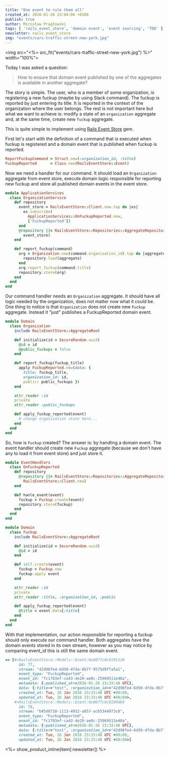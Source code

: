 ```yaml
---
title: "One event to rule them all"
created_at: 2016-01-26 23:04:06 +0100
publish: true
author: Mirosław Pragłowski
tags: [ 'rails_event_store', 'domain event', 'event sourcing', 'TDD' ]
newsletter: rails_event_store
img: "events/cars-traffic-street-new-york.jpg"
---
```


<img src="<%= src_fit("events/cars-traffic-street-new-york.jpg") %>" width="100%">

Today I was asked a question:

> How to ensure that domain event published by one of the aggregates is available in another aggregate?

The story is simple. The user, who is a member of some organization, is registering a new fuckup (maybe by using Slack command).
The fuckup is reported by just entering its title. It is reported in the context of the organization where the user belongs.
The rest is not important here but what we want to achieve is: modify a state of an `organization` aggregate and,
at the same time, create new `fuckup` aggregate.

<!-- more -->

This is quite simple to implement using [Rails Event Store](https://github.com/arkency/rails_event_store) gem.

First let's start with the definition of a command that is executed when fuckup is registered and a domain event that is published
when fuckup is reported.

```ruby
ReportFuckupCommand = Struct.new(:organization_id, :title)
FuckupReported      = Class.new(RailsEventStore::Event)
```

Now we need a handler for our command. It should load an `Organization` aggregate from event store, execute domain logic responsible for reporting
new fuckup and store all published domain events in the event store.

```ruby
module ApplicationServices
  class OrganizationService
    def repository
      event_store = RailsEventStore::Client.new.tap do |es|
        es.subscribe(
          ApplicationServices::OnFuckupReported.new,
          ['FuckupReported'])
      end
      @repository ||= RailsEventStore::Repositories::AggregateRepository.new(
        event_store)
    end

    def report_fuckup(command)
      org = Organization.new(command.organization_id).tap do |aggregate|
        repository.load(aggregate)
      end
      org.report_fuckup(command.title)
      repository.store(org)
    end
  end
end
```

Our command handler needs an `Organization` aggregate. It should have all logic needed by the organization, does not matter now what it could be.
One thing to notice is that `Organization` does not create new `Fuckup` aggregate. Instead it "just" publishes a FuckupReported domain event.

```ruby
module Domain
  class Organization
    include RailsEventStore::AggregateRoot

    def initialize(id = SecureRandom.uuid)
      @id = id
      @public_fuckups = false
    end

    def report_fuckup(fuckup_title)
      apply FuckupReported.new(data: {
        title: fuckup_title,
        organization_id: id,
        public: public_fuckups })
    end

    attr_reader :id
    private
    attr_reader :public_fuckups

    def apply_fuckup_reported(event)
      # change organization state here...
    end
  end
end
```

So, how is `Fuckup` created? The answer is: by handling a domain event. The event handler should create new `Fuckup` aggregate (because we don't have any to load it from event store) and just store it.

```ruby
module EventHandlers
  class OnFuckupReported
    def repository
      @repository ||= RailsEventStore::Repositories::AggregateRepository.new(
        RailsEventStore::Client.new)
    end

    def hanle_event(event)
      fuckup = Fuckup.create(event)
      repository.store(fuckup)
    end
  end
end

module Domain
  class Fuckup
    include RailsEventStore::AggregateRoot

    def initialize(id = SecureRandom.uuid)
      @id = id
    end

    def self.create(event)
      fuckup = Fuckup.new
      fuckup.apply event
    end

    attr_reader :id
    private
    attr_reader :title, :organization_id, :public

    def apply_fuckup_reported(event)
      @title = event.data[:title]
    end
  end
end
```

With that implementation, our action responsible for reporting a fuckup should only execute our command handler.
Both aggregates have the domain events stored in its own stream, however as you may notice by comparing event_id
this is still the same domain event.

```ruby
=> [#<RailsEventStore::Models::Event:0x007fc0c0191120
      id: 77,
      stream: "42d98fe4-6d50-4fda-8b7f-9575d9ffa5a1",
      event_type: "FuckupReported",
      event_id: "fc1703ef-ca43-4e20-ae0c-25969511e48a",
      metadata: {:published_at=>2016-01-26 23:33:48 UTC},
      data: {:title=>"test", :organization_id=>"42d98fe4-6d50-4fda-8b7f-9575d9ffa5a1", :public=>false},
      created_at: Tue, 26 Jan 2016 23:33:48 UTC +00:00,
      updated_at: Tue, 26 Jan 2016 23:33:48 UTC +00:00>,
    #<RailsEventStore::Models::Event:0x007fc0c0190db0
      id: 78,
      stream: "b45d8738-1113-4952-a057-acb5344973c0",
      event_type: "FuckupReported",
      event_id: "fc1703ef-ca43-4e20-ae0c-25969511e48a",
      metadata: {:published_at=>2016-01-26 23:33:48 UTC},
      data: {:title=>"test", :organization_id=>"42d98fe4-6d50-4fda-8b7f-9575d9ffa5a1", :public=>false},
      created_at: Tue, 26 Jan 2016 23:33:48 UTC +00:00,
      updated_at: Tue, 26 Jan 2016 23:33:48 UTC +00:00>]
```

<%= show_product_inline(item[:newsletter]) %>
